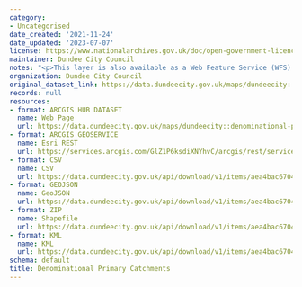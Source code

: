 ```yaml
---
category:
- Uncategorised
date_created: '2021-11-24'
date_updated: '2023-07-07'
license: https://www.nationalarchives.gov.uk/doc/open-government-licence/version/3/
maintainer: Dundee City Council
notes: "<p>This layer is also available as a Web Feature Service (WFS) at\_https://dundeecity.maps.arcgis.com/home/item.html?id=1e6086b854d0434faee1a05473664b7f</p>"
organization: Dundee City Council
original_dataset_link: https://data.dundeecity.gov.uk/maps/dundeecity::denominational-primary-catchments-1
records: null
resources:
- format: ARCGIS HUB DATASET
  name: Web Page
  url: https://data.dundeecity.gov.uk/maps/dundeecity::denominational-primary-catchments-1
- format: ARCGIS GEOSERVICE
  name: Esri REST
  url: https://services.arcgis.com/GlZ1P6ksdiXNYhvC/arcgis/rest/services/School_Catchments_2022_View/FeatureServer/3
- format: CSV
  name: CSV
  url: https://data.dundeecity.gov.uk/api/download/v1/items/aea4bac6704b4735ac8309294479404e/csv?layers=3
- format: GEOJSON
  name: GeoJSON
  url: https://data.dundeecity.gov.uk/api/download/v1/items/aea4bac6704b4735ac8309294479404e/geojson?layers=3
- format: ZIP
  name: Shapefile
  url: https://data.dundeecity.gov.uk/api/download/v1/items/aea4bac6704b4735ac8309294479404e/shapefile?layers=3
- format: KML
  name: KML
  url: https://data.dundeecity.gov.uk/api/download/v1/items/aea4bac6704b4735ac8309294479404e/kml?layers=3
schema: default
title: Denominational Primary Catchments
---
```

